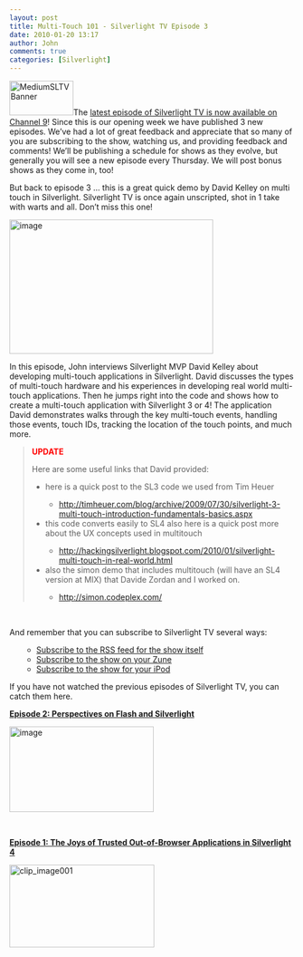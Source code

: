 ```yaml
---
layout: post
title: Multi-Touch 101 - Silverlight TV Episode 3
date: 2010-01-20 13:17
author: John
comments: true
categories: [Silverlight]
---
```

<p><a href="http://channel9.msdn.com/shows/SilverlightTV/"><img style="border-right-width: 0px; display: inline; border-top-width: 0px; border-bottom-width: 0px; border-left-width: 0px" title="MediumSLTVBanner" border="0" alt="MediumSLTVBanner" src="/wp-content/uploads/files/media/image/WindowsLiveWriter/MultiTouch101SilverlightTVEpisode3_85C/MediumSLTVBanner_3.png" width="113" height="61" /></a>The <a href="http://channel9.msdn.com/shows/SilverlightTV/Silverlight-TV-Episode-3-Multi-Touch-101-with-Silverlight/">latest episode of Silverlight TV is now available on Channel 9</a>! Since this is our opening week we have published 3 new episodes. We’ve had a lot of great feedback and appreciate that so many of you are subscribing to the show, watching us, and providing feedback and comments! We’ll be publishing a schedule for shows as they evolve, but generally you will see a new episode every Thursday. We will post bonus shows as they come in, too!</p>  <p>But back to episode 3 … this is a great quick demo by David Kelley on multi touch in Silverlight. Silverlight TV is once again unscripted, shot in 1 take with warts and all. Don’t miss this one! </p>  <p><a href="http://channel9.msdn.com/shows/SilverlightTV/Silverlight-TV-Episode-3-Multi-Touch-101-with-Silverlight/"><img style="border-right-width: 0px; display: inline; border-top-width: 0px; border-bottom-width: 0px; border-left-width: 0px" title="image" border="0" alt="image" src="/wp-content/uploads/files/media/image/WindowsLiveWriter/MultiTouch101SilverlightTVEpisode3_85C/image_3.png" width="360" height="237" /></a> </p>  <p>In this episode, John interviews Silverlight MVP David Kelley about developing multi-touch applications in Silverlight. David discusses the types of multi-touch hardware and his experiences in developing real world multi-touch applications. Then he jumps right into the code and shows how to create a multi-touch application with Silverlight 3 or 4! The application David demonstrates walks through the key multi-touch events, handling those events, touch IDs, tracking the location of the touch points, and much more. </p>  <blockquote>   <p><strong><font color="#ff0000">UPDATE</font></strong></p>    <p>Here are some useful links that David provided: </p>    <ul>     <li>here is a quick post to the SL3 code we used from Tim Heuer </li>      <ul>       <li><a href="http://timheuer.com/blog/archive/2009/07/30/silverlight-3-multi-touch-introduction-fundamentals-basics.aspx">http://timheuer.com/blog/archive/2009/07/30/silverlight-3-multi-touch-introduction-fundamentals-basics.aspx</a></li>     </ul>      <li>this code converts easily to SL4 also here is a quick post more about the UX concepts used in multitouch</li>      <ul>       <li><a href="http://hackingsilverlight.blogspot.com/2010/01/silverlight-multi-touch-in-real-world.html">http://hackingsilverlight.blogspot.com/2010/01/silverlight-multi-touch-in-real-world.html</a></li>     </ul>      <li>also the simon demo that includes multitouch (will have an SL4 version at MIX) that Davide Zordan and I worked on.</li>      <ul>       <li><a href="http://simon.codeplex.com/">http://simon.codeplex.com/</a></li>     </ul>   </ul> </blockquote>  <p>&#160;</p>  <p>And remember that you can subscribe to Silverlight TV several ways:</p>  <ul>   <ul>     <li><a href="http://channel9.msdn.com/shows/SilverlightTV/RSS/">Subscribe to the RSS feed for the show itself</a> </li>      <li><a href="http://channel9.msdn.com/shows/SilverlightTV/feed/zune/">Subscribe to the show on your Zune</a> </li>      <li><a href="http://channel9.msdn.com/shows/SilverlightTV/feed/ipod/">Subscribe to the show for your iPod</a> </li>   </ul> </ul>  <p>If you have not watched the previous episodes of Silverlight TV, you can catch them here. </p>  <p><a href="http://channel9.msdn.com/shows/SilverlightTV/Silverlight-TV-Episode-2-Perspectives-on-Flash-and-Silverlight/"><strong>Episode 2: Perspectives on Flash and Silverlight</strong></a></p>  <p><a href="http://channel9.msdn.com/shows/SilverlightTV/Silverlight-TV-Episode-2-Perspectives-on-Flash-and-Silverlight/"><img title="image" border="0" alt="image" src="/wp-content/uploads/files/media/image/WindowsLiveWriter/SilverlightTVEpisode2PerspectivesonFlash_9DAF/image_3.png" width="255" height="151" /></a></p>  <p>&#160;</p>  <p><a href="http://channel9.msdn.com/shows/SilverlightTV/Out-of-Browser-in-Silverlight-4-Silverlight-TV-Episode-1/"><strong>Episode 1: The Joys of Trusted Out-of-Browser Applications in Silverlight 4</strong></a></p>  <p><a href="http://channel9.msdn.com/shows/SilverlightTV/Out-of-Browser-in-Silverlight-4-Silverlight-TV-Episode-1/"><img title="clip_image001" border="0" alt="clip_image001" src="/wp-content/uploads/files/media/image/WindowsLiveWriter/7f977e907c4d_EE29/clip_image001_64b0d373-2931-4a04-8ed9-d0ed32699463.jpg" width="256" height="146" /></a></p>

